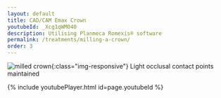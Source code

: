 ```yaml
---
layout: default
title: CAD/CAM Emax Crown
youtubeId: _Xcg1qWM040
description: Utilising Planmeca Romexis® software
permalink: /treatments/milling-a-crown/
order: 3
---
```

![milled crown](/images/crown.jpg){:class="img-responsive"}
Light occlusal contact points maintained

{% include youtubePlayer.html id=page.youtubeId %}
